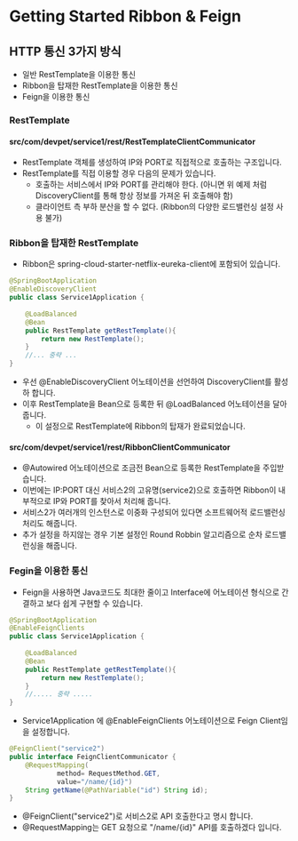 # Getting Started Ribbon & Feign

## HTTP 통신 3가지 방식
- 일반 RestTemplate을 이용한 통신
- Ribbon을 탑재한 RestTemplate을 이용한 통신
- Feign을 이용한 통신

### RestTemplate
#### src/com/devpet/service1/rest/RestTemplateClientCommunicator
- RestTemplate 객체를 생성하여 IP와 PORT로 직접적으로 호출하는 구조입니다.
- RestTemplate를 직접 이용할 경우 다음의 문제가 있습니다. 
  - 호출하는 서비스에서  IP와 PORT를 관리해야 한다. (아니면 위 예제 처럼 DiscoveryClient를 통해 항상 정보를 가져온 뒤 호출해야 함)
  - 클라이언트 측 부하 분산을 할 수 없다. (Ribbon의 다양한 로드밸런싱 설정 사용 불가)
### 

### Ribbon을 탑재한 RestTemplate
- Ribbon은 spring-cloud-starter-netflix-eureka-client에 포함되어 있습니다.
```java
@SpringBootApplication
@EnableDiscoveryClient
public class Service1Application {
 
    @LoadBalanced
    @Bean
    public RestTemplate getRestTemplate(){
        return new RestTemplate();
    }
    //... 중략 ...
}
```
- 우선 @EnableDiscoveryClient 어노테이션을 선언하여 DiscoveryClient를 활성하 합니다.
- 이후 RestTemplate을 Bean으로 등록한 뒤 @LoadBalanced 어노테이션을 달아줍니다. 
  - 이 설정으로 RestTemplate에 Ribbon의 탑재가 완료되었습니다.
#### src/com/devpet/service1/rest/RibbonClientCommunicator
- @Autowired 어노테이션으로 조금전 Bean으로 등록한 RestTemplate을 주입받습니다.
- 이번에는 IP:PORT 대신 서비스2의 고유명(service2)으로 호출하면 Ribbon이 내부적으로 IP와 PORT를 찾아서 처리해 줍니다.
- 서비스2가 여러개의 인스턴스로 이중화 구성되어 있다면 소프트웨어적 로드밸런싱 처리도 해줍니다.
- 추가 설정을 하지않는 경우 기본 설정인 Round Robbin 알고리즘으로 순차 로드밸런싱을 해줍니다.

### Fegin을 이용한 통신
- Feign을 사용하면 Java코드도 최대한 줄이고 Interface에 어노테이션 형식으로 간결하고 보다 쉽게 구현할 수 있습니다. 
```java
@SpringBootApplication
@EnableFeignClients
public class Service1Application {
 
    @LoadBalanced
    @Bean
    public RestTemplate getRestTemplate(){
        return new RestTemplate();
    }
    //..... 중략 .....
}
```
- Service1Application 에 @EnableFeignClients 어노테이션으로 Feign Client임을 설정합니다.
```java
@FeignClient("service2")
public interface FeignClientCommunicator {
    @RequestMapping(
            method= RequestMethod.GET,
            value="/name/{id}")
    String getName(@PathVariable("id") String id);
}
```
- @FeignClient("service2")로 서비스2로 API 호출한다고 명시 합니다.
- @RequestMapping는 GET 요청으로 "/name/{id}" API를 호출하겠다 입니다.
